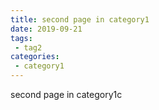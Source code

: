 ```yaml
---
title: second page in category1
date: 2019-09-21
tags:
 - tag2
categories:
 - category1
---
```


second page in category1c